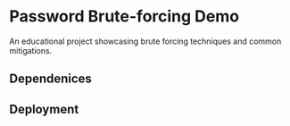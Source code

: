 # Password Brute-forcing Demo

An educational project showcasing brute forcing techniques and common mitigations. 


## Dependenices


## Deployment